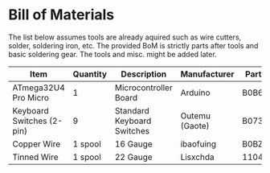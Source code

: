 # Bill of Materials

The list below assumes tools are already aquired such as wire cutters, solder, soldering iron, etc. The provided BoM is strictly parts after tools and basic soldering gear. The tools and misc. might be added later.

| Item | Quantity | Description | Manufacturer | Part Number | Link |
|------|----------|-------------|--------------|-------------|------|
| ATmega32U4 Pro Micro | 1 | Microcontroller Board | Arduino | B0B6HYLC44 | [Amazon](https://www.amazon.com/dp/B0B6HYLC44?ref_=ppx_hzsearch_conn_dt_b_fed_asin_title_1) |
| Keyboard Switches (2-pin) | 9 | Standard Keyboard Switches | Outemu (Gaote) | B073WC1NXL | [Amazon](https://www.amazon.com/dp/B073WC1NXL?ref_=ppx_hzsearch_conn_dt_b_fed_asin_title_3&th=1) |
| Copper Wire | 1 spool | 16 Gauge | ibaofuing | B0BZMRB1K5 | [Amazon](https://www.amazon.com/dp/B0BZMRB1K5?ref_=ppx_hzsearch_conn_dt_b_fed_asin_title_1&th=1) |
| Tinned Wire | 1 spool | 22 Gauge | Lisxchda | 1104650978 | [AliExpress](https://www.aliexpress.us/item/3256808627623176.html?spm=a2g0o.productlist.main.1.2506g76og76oA2&algo_pvid=733df03e-6399-485a-a67e-a20555408fbe&algo_exp_id=733df03e-6399-485a-a67e-a20555408fbe-0&pdp_ext_f=%7B%22order%22%3A%223%22%2C%22eval%22%3A%221%22%7D&pdp_npi=4%40dis%21USD%217.32%212.29%21%21%2153.02%2116.58%21%402103244617458988014521880e98ca%2112000046778355115%21sea%21US%210%21ABX&curPageLogUid=gsKF8kjk63hj&utparam-url=scene%3Asearch%7Cquery_from%3A) | 
